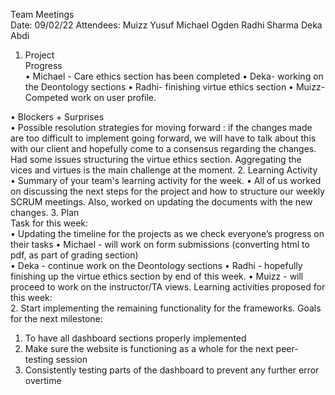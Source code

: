 Team Meetings  
Date: 09/02/22
Attendees: 
Muizz Yusuf 
Michael Ogden 
Radhi Sharma
Deka Abdi
1. Project  
Progress  
• Michael - Care ethics section has been completed
• Deka- working on the Deontology sections
• Radhi- finishing virtue ethics section
• Muizz- Competed work on user profile.

• Blockers + Surprises  
• Possible resolution strategies for moving forward : if the changes made are too difficult to implement going forward, we will have to talk about this with our client and hopefully come to a consensus regarding the changes. 
Had some issues structuring the virtue ethics section. Aggregating the vices and virtues is the main challenge at the moment. 
2. Learning Activity  
• Summary of your team's learning activity for the week. 
• All of us  worked on discussing the next steps for the project and how to structure our weekly SCRUM meetings. Also, worked on updating the documents with the new changes. 
3. Plan  
Task for this week:  
• Updating the timeline for the projects as we check everyone’s progress on their tasks 
• Michael - will work on form submissions (converting html to pdf, as part of grading section)  
• Deka - continue work on the Deontology sections
• Radhi - hopefully finishing up the virtue ethics section by end of this week. 
• Muizz - will proceed to work on the instructor/TA views. 
Learning activities proposed for this week:  
2. Start implementing the remaining functionality for the frameworks. 
Goals for the next milestone:  
1. To have all dashboard sections properly implemented 
2. Make sure the website is functioning as a whole for the next peer-testing session 
3. Consistently testing parts of the dashboard to prevent any further error overtime
